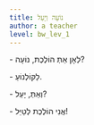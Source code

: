 ```yaml
---
title: נוֹעָה וְיָעֵל
author: a teacher
level: bw_lev_1
---
```

\- לְאָן אַתְּ הוֹלֶכֶת, נוֹעָה?

\- לַקּוֹלְנוֹעַ.

\- וְאַתְּ, יָעֵל?

\- אֲנִי הוֹלֶכֶת לְטַיֵּל!